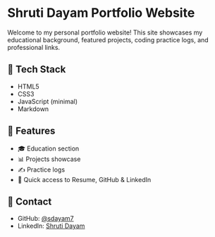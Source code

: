 # Shruti Dayam Portfolio Website

Welcome to my personal portfolio website! This site showcases my educational background, featured projects, coding practice logs, and professional links.

## 🔧 Tech Stack

- HTML5
- CSS3
- JavaScript (minimal)
- Markdown

## 🚀 Features

- 🎓 Education section
- 📊 Projects showcase
- ✍️ Practice logs
- 📎 Quick access to Resume, GitHub & LinkedIn

## 👋 Contact

- GitHub: [@sdayam7](https://github.com/sdayam7)
- LinkedIn: [Shruti Dayam](https://linkedin.com/in/shruti-dayam-631409sd)
